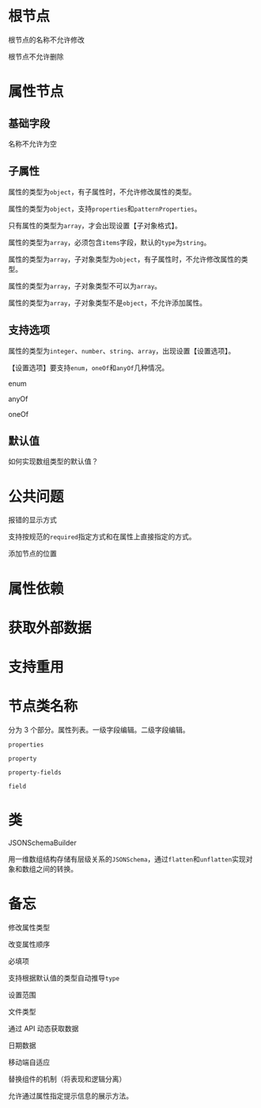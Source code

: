 # 根节点

根节点的名称不允许修改

根节点不允许删除

# 属性节点

## 基础字段

名称不允许为空

## 子属性

属性的类型为`object`，有子属性时，不允许修改属性的类型。

属性的类型为`object`，支持`properties`和`patternProperties`。

只有属性的类型为`array`，才会出现设置【子对象格式】。

属性的类型为`array`，必须包含`items`字段，默认的`type`为`string`。

属性的类型为`array`，子对象类型为`object`，有子属性时，不允许修改属性的类型。

属性的类型为`array`，子对象类型不可以为`array`。

属性的类型为`array`，子对象类型不是`object`，不允许添加属性。

## 支持选项

属性的类型为`integer`、`number`、`string`、`array`，出现设置【设置选项】。

【设置选项】要支持`enum`，`oneOf`和`anyOf`几种情况。

enum

anyOf

oneOf

## 默认值

如何实现数组类型的默认值？

# 公共问题

报错的显示方式

支持按规范的`required`指定方式和在属性上直接指定的方式。

添加节点的位置

# 属性依赖

# 获取外部数据

# 支持重用

# 节点类名称

分为 3 个部分。属性列表。一级字段编辑。二级字段编辑。

`properties`

`property`

`property-fields`

`field`

# 类

JSONSchemaBuilder

用一维数组结构存储有层级关系的`JSONSchema`，通过`flatten`和`unflatten`实现对象和数组之间的转换。

# 备忘

修改属性类型

改变属性顺序

必填项

支持根据默认值的类型自动推导`type`

设置范围

文件类型

通过 API 动态获取数据

日期数据

移动端自适应

替换组件的机制（将表现和逻辑分离）

允许通过属性指定提示信息的展示方法。
